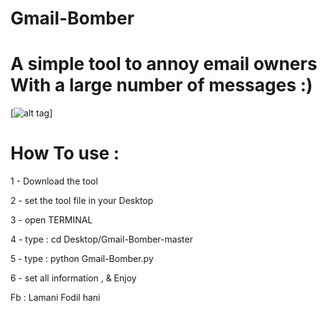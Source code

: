 # Gmail-Bomber

# A simple tool to annoy email owners With a large number of messages :)

[![alt tag]()]
# How To use :
1 - Download the tool 

2 -  set the tool file in your Desktop

3 -  open TERMINAL

4 -  type : cd Desktop/Gmail-Bomber-master

5 - type : python Gmail-Bomber.py

6 - set all information , & Enjoy



Fb : Lamani Fodil hani

